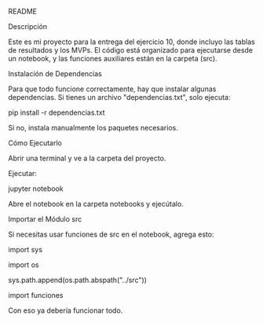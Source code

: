 README

Descripción

Este es mi proyecto para la entrega del ejercicio 10, donde incluyo las tablas de resultados y los MVPs. El código está organizado para ejecutarse desde un notebook, y las funciones auxiliares están en la carpeta (src).

Instalación de Dependencias

Para que todo funcione correctamente, hay que instalar algunas dependencias. Si tienes un archivo "dependencias.txt", solo ejecuta:

pip install -r dependencias.txt

Si no, instala manualmente los paquetes necesarios.



Cómo Ejecutarlo

Abrir una terminal y ve a la carpeta del proyecto.

Ejecutar:

jupyter notebook

Abre el notebook en la carpeta notebooks y ejecútalo.

Importar el Módulo src

Si necesitas usar funciones de src en el notebook, agrega esto:

import sys

import os

sys.path.append(os.path.abspath("../src"))

import funciones

Con eso ya debería funcionar todo.

